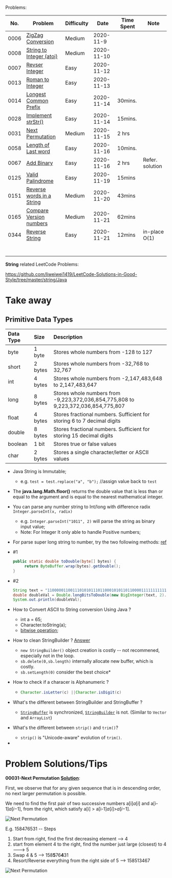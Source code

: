Problems:

| No.  | Problem                                                      | Difficulty | Date       | Time Spent | Note            |
| ---- | ------------------------------------------------------------ | ---------- | ---------- | ---------- | --------------- |
| 0006 | [ZigZag Conversion](https://leetcode.com/problems/zigzag-conversion/) | Medium     | 2020-11-9  |            |                 |
| 0008 | [String to Integer (atoi)](https://leetcode.com/problems/string-to-integer-atoi/) | Medium     | 2020-11-10 |            |                 |
| 0007 | [Revser Integer](https://leetcode.com/problems/reverse-integer/) | Easy       | 2020-11-12 |            |                 |
| 0013 | [Roman to Integer](https://leetcode.com/problems/roman-to-integer/) | Easy       | 2020-11-13 |            |                 |
| 0014 | [Longest Common Prefix](https://leetcode.com/problems/longest-common-prefix/) | Easy       | 2020-11-14 | 30mins.    |                 |
| 0028 | [Implement strStr()](https://leetcode.com/problems/implement-strstr/) | Easy       | 2020-11-14 | 15mins.    |                 |
| 0031 | [Next Permutation](https://leetcode.com/problems/next-permutation/) | Medium     | 2020-11-15 | 2 hrs      |                 |
| 0058 | [Length of Last word](https://leetcode.com/problems/length-of-last-word/) | Easy       | 2020-11-16 | 10mins.    |                 |
| 0067 | [Add Binary](https://leetcode.com/problems/add-binary/)      | Easy       | 2020-11-16 | 2 hrs      | Refer. solution |
| 0125 | [Valid Palindrome](https://leetcode.com/problems/valid-palindrome/) | Easy       | 2020-11-19 | 15mins     |                 |
| 0151 | [Reverse words in a String](https://leetcode.com/problems/reverse-words-in-a-string/) | Medium     | 2020-11-20 | 43mins     |                 |
| 0165 | [Compare Version numbers](https://leetcode.com/problems/compare-version-numbers/) | Medium     | 2020-11-21 | 62mins     |                 |
| 0344 | [Reverse String](https://leetcode.com/problems/reverse-string/) | Easy       | 2020-11-21 | 12mins     | in-place O(1)   |
|      |                                                              |            |            |            |                 |
|      |                                                              |            |            |            |                 |
|      |                                                              |            |            |            |                 |
|      |                                                              |            |            |            |                 |
|      |                                                              |            |            |            |                 |
|      |                                                              |            |            |            |                 |
|      |                                                              |            |            |            |                 |

**String** related LeetCode Problems: 

https://github.com/liweiwei1419/LeetCode-Solutions-in-Good-Style/tree/master/string/Java



# Take away



## Primitive Data Types

| Data Type | Size    | Description                                                  |
| :-------- | :------ | :----------------------------------------------------------- |
| byte      | 1 byte  | Stores whole numbers from -128 to 127                        |
| short     | 2 bytes | Stores whole numbers from -32,768 to 32,767                  |
| int       | 4 bytes | Stores whole numbers from -2,147,483,648 to 2,147,483,647    |
| long      | 8 bytes | Stores whole numbers from -9,223,372,036,854,775,808 to 9,223,372,036,854,775,807 |
| float     | 4 bytes | Stores fractional numbers. Sufficient for storing 6 to 7 decimal digits |
| double    | 8 bytes | Stores fractional numbers. Sufficient for storing 15 decimal digits |
| boolean   | 1 bit   | Stores true or false values                                  |
| char      | 2 bytes | Stores a single character/letter or ASCII values             |

- Java String is Immutable; 

  - e.g.  `test = test.replace("a", "b");`  //assign value back to `test`

- The **java.lang.Math.floor()** returns the double value that is less than or equal to the argument and is equal to the nearest mathematical integer.

- You can parse any number string to Int/long with difference radix ` Integer.parseInt(x, radix)`

  - e.g. `Integer.parseInt("1011", 2)` will parse the string as binary input value; 
  - Note: For Integer It only able to handle Positive numbers;

-  For parse super long string to number, try the two following methods: [ref](https://stackoverflow.com/questions/11860311/how-to-convert-binary-number-to-double-in-java)

  - #1 

    ```java
    public static double toDouble(byte[] bytes) {
         return ByteBuffer.wrap(bytes).getDouble();
    }
    ```

  - #2

    ```java
    String text = "1100000110011101010111011000101011011000011111111111111111111110";
    double doubleVal = Double.longBitsToDouble(new BigInteger(text, 2).longValue());
    System.out.println(doubleVal);
    ```

- How to Convert ASCII to String conversion Using Java ?

  - int a = 65;
  - Character.toString(a);
  - [bitwise operation](https://www.vojtechruzicka.com/bit-manipulation-java-bitwise-bit-shift-operations/);

- How to clean StringBuilder ? [Answer](https://www.javacodeexamples.com/java-stringbuilder-clear-example-how-to-empty-stringbuilder-stringbuffer/1535)

  - `new StringBuilder()` object creation is costly -- not recommened, especially not in the loop.
  - `sb.delete(0,sb.length)` internally allocate new buffer, which is costly. 
  - `sb.setLength(0)` consider the best choice* 

- How to check if a characer is Alphanumeric ?

  - ```java
    Character.isLetter(c) ||Character.isDigit(c)
    ```

- What's the different between StringBuilder and StringBuffer ? 
  - [`StringBuffer`](http://docs.oracle.com/javase/8/docs/api/java/lang/StringBuffer.html) is synchronized, [`StringBuilder`](http://docs.oracle.com/javase/8/docs/api/java/lang/StringBuilder.html) is not. (Similar to `Vector` and `ArrayList`)
- What's the different between `strip()` and `trim()`?
  - `strip()` is "Unicode-aware" evolution of `trim()`.
- 



# Problem Solutions/Tips



**00031-Next Permutation [Solution](https://leetcode.com/problems/next-permutation/solution/)**:

First, we observe that for any given sequence that is in descending order, no next larger permutation is possible. 

We need to find the first pair of two successive numbers a[i]*a*[*i*] and a[i-1]*a*[*i*−1], from the right, which satisfy a[i] > a[i-1]*a*[*i*]>*a*[*i*−1].

![ Next Permutation ](https://leetcode.com/media/original_images/31_nums_graph.png)

E.g. 158476531 -- Steps 

1. Start from right, find the first decreasing element --> 4 
2. start from element 4 to the right, find the number just large (closest) to 4 ---> 5
3. Swap 4 & 5 --> 158**5**76**4**31
4. Resort/Reverse everything from the right side of 5 --> 158513467 

![Next Permutation](https://leetcode.com/media/original_images/31_Next_Permutation.gif)

